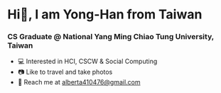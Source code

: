 <h1>Hi👋, I am Yong-Han from Taiwan</h1>

<h3>CS Graduate @ National Yang Ming Chiao Tung University, Taiwan</h3>

- 💻 Interested in HCI, CSCW & Social Computing
- 📷 Like to travel and take photos 
- 📩 Reach me at <alberta410476@gmail.com>
<!--<p>
<img src="https://github-readme-stats.vercel.app/api?username=scod0401&bg_color=1f2938&text_color=FFFFFF&show_icons=true&hide-border=true&include_all_commits=true" />
</p>-->
